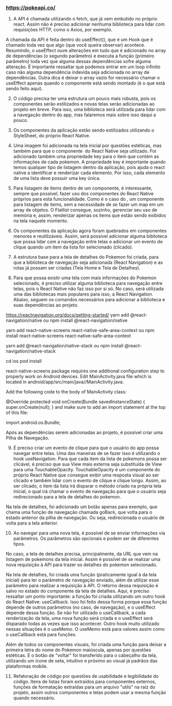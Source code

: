 ### https://pokeapi.co/

1. A API é chamada utilizando o fetch, que já vem embutido no próprio react. Assim não é preciso adicionar nenhuma biblioteca para lidar com requisições HTTP, como o Axios, por exemplo.

A chamada da API é feita dentro do useEffect(), que é um Hook que é chamado toda vez que algo (que você queira observar) acontece. Resumindo, o useEffect ouve alterações em tudo que é adicionado no array de dependências (o segundo parâmetro) e executa a função (primeiro parâmetro) toda vez que alguma dessas dependências sofre alguma alteração. É importante ressaltar que podemos entrar em um loop infinito caso não alguma dependência indevida seja adicionada no array de dependências. Outra dica é deixar o array vazio for necessário chamar o useEffect apenas quando o componente está sendo montado (é o que está sendo feito aqui).

2. O código precisa ter uma estrutura um pouco mais robusta, pois os componentes serão estilizados e novas telas serão adicionadas ao projeto em breve. Para isso, uma biblioteca será utilizada para lidar com a navegação dentro do app, mas falaremos mais sobre isso daqui a pouco.

3. Os componentes da aplicação estão sendo estilizados utilizando o StyleSheet, do próprio React Native. 

4. Uma imagem foi adicionada na tela inicial por questões estéticas, mas também para que o componente <Image> do React Native seja utilizado. Foi adicionado também uma propriedade key para o item que contém as informações de cada pokemon. A propriedade key é importante quando temos qualquer tipo de listagem dentro da aplicação, pois ajuda o react native a identificar e renderizar cada elemento. Por isso, cada elemento de uma lista deve possuir uma key única.

5. Para listagem de items dentro de um componente, é interessante, sempre que possível, fazer uso dos componentes do React Native próprios para esta funcionalidade. Como é o caso do <Flatlist>, um componente para listagem de items, sem a necessidade de se fazer um map em um array de objetos. O Flatlist consegue, sozinho, gerenciar seu uso de memória e, assim, renderizar apenas os items que estão sendo exibidos na tela naquele momento.

6. Os componentes da aplicação agora foram quebrados em componentes menores e reutilizáveis. Assim, será possível adicionar alguma biblioteca que possa lidar com a navegação entre telas e adicionar um evento de clique quando um item da lista for selecionado (clicado).

7. A estrutura base para a tela de detalhes do Pokemon foi criada, para que a biblioteca de navegação seja adicionada (React Navigation) e as rotas já possam ser criadas (Tela Home e Tela de Detalhes).

8. Para que possa existir uma tela com mais informações do Pokemon selecionado, é preciso utilizar alguma biblioteca para navegação entre telas, pois o React Native não faz isso por si só. No caso, será utilizada uma das bibliotecas mais populares para isso, a React Navigation. Abaixo, seguem os comandos necessários para adicionar a biblioteca e suas dependências ao projeto.

https://reactnavigation.org/docs/getting-started/
yarn add @react-navigation/native ou npm install @react-navigation/native

yarn add react-native-screens react-native-safe-area-context ou npm install react-native-screens react-native-safe-area-context

yarn add @react-navigation/native-stack ou npm install @react-navigation/native-stack

cd ios
pod install

react-native-screens package requires one additional configuration step to properly work on Android devices. Edit MainActivity.java file which is located in android/app/src/main/java/<your package name>/MainActivity.java.

Add the following code to the body of MainActivity class:

@Override
protected void onCreate(Bundle savedInstanceState) {
  super.onCreate(null);
}
and make sure to add an import statement at the top of this file:

import android.os.Bundle;

Após as dependências serem adicionadas ao projeto, é possível criar uma Pilha de Navegação.

9. É preciso criar um evento de clique para que o usuário do app possa navegar entre telas. Uma das maneiras de se fazer isso é utilizando o hook useNavigation. Para que cada item da lista de pokemons possa ser clicável, é preciso que sua View mais externa seja substituída de View para uma TouchableOpacity. TouchableOpacity é um componente do próprio React Native que consegue exibir uma resposta visual ao ser clicado e também lidar com o evento de clique e clique longo. Assim, ao ser clicado, o item da lista irá disparar o método criado na própria tela inicial, o qual irá chamar o evento de navegação para que o usuário seja redirecionado para a tela de detalhes do pokemon. 

Na tela de detalhes, foi adicionado um botão apenas para exemplo, que chama uma função de navegação chamada goBack, que volta para o estado anterior da pilha de navegação. Ou seja, redirecionada o usuário de volta para a tela anterior.

10. Ao navegar para uma nova tela, é possível de se enviar informações via parâmetros. Os parâmetros são opcionais e podem ser de diferentes tipos. 

No caso, a tela de detalhes precisa, principalmente, da URL que vem na listagem de pokemons da tela inicial. Assim é possível de se realizar uma nova requisição à API para trazer os detalhes do pokemon selecionado.

Na tela de detalhes, foi criada uma função (praticamente igual à da tela inicial) para ler o parâmetro de navegação enviado, além de utilizar esse parâmetro para realizar a requisição à API. O retorno dessa requisição é salvo no estado do componente da tela de detalhes. Aqui, é preciso ressaltar um ponto importante: a função foi criada utilizando um outro hook do React Native: useCallback. Isso foi feito dessa forma porque essa função depende de outros parâmetros (no caso, de navegação), e o useEffect depende dessa função. Se não for utilizado o useCallback, a cada renderização da tela, uma nova função será criada e o useEffect será disparado todas as vezes que isso acontecer. Outro hook muito utilizado nessas situações é o useMemo. O useMemo está para valores assim como o useCallback está para funções.

Além de todos os componentes visuais, foi criada uma função para deixar a primeira letra do nome do Pokemon maiúscula, apenas por questões estéticas. E o botão de "voltar" foi transferido para o cabeçalho da tela, utilizando um ícone de seta, intuitivo e próximo ao visual já padrãos das plataformas mobile.

11. Refatoração de código por questões de usabilidade e legibilidade do código. Itens de listas foram extraídos para componentes externos, funções de formatação extraídas para um arquivo "utils" na raíz do projeto, assim outros componentes e telas podem usar a mesma função quando necessário.
